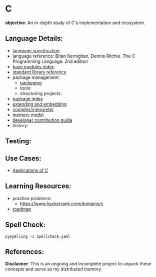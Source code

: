 # C

**objective**: An in-depth study of C's implementation and ecosystem.

## Language Details: 
- [language specification](https://www.iso.org/standard/82075.html)
- language reference: Brian Kernighan, Dennis Ritchie. The C Programming Language. 2nd edition
- [base modules index]()
- [standard library reference]()
- package management:
    - [packaging]()
	- tools:
	- structuring projects:
- [package index]()
- [extending and embedding]()
- [compiler/interpreter](https://github.com/llvm/llvm-project/tree/main/clang)
- [memory model](src/memory_allocation/memory_model.c)
- [developer contribution guide]()
- history:

## Testing:

## Use Cases:
- [Applications of C]()

## Learning Resources:
- practice problems:
	- https://www.hackerrank.com/domains/c
- [roadmap]()

## Spell Check:

```shell
pyspelling -c spellcheck.yaml
```

## References:

**Disclaimer**: This is an ongoing and incomplete project to unpack these concepts and serve as my distributed memory.
